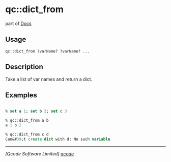 qc::dict_from
=============

part of [Docs](.)

Usage
-----
`
	qc::dict_from ?varName? ?varName? ...
    `

Description
-----------
Take a list of var names and return a dict.

Examples
--------
```tcl

% set a 1; set b 2; set c 3

% qc::dict_from a b
a 1 b 2 

% qc::dict_from c d
Can&#39;t create dict with d: No such variable

```

----------------------------------
*[Qcode Software Limited] [qcode]*

[qcode]: http://www.qcode.co.uk "Qcode Software"